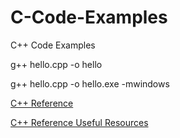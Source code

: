 # C-Code-Examples
C++ Code Examples

g++ hello.cpp -o hello

g++ hello.cpp -o hello.exe -mwindows

[C++ Reference](https://cppreference.com/)

[C++ Reference Useful Resources](https://en.cppreference.com/w/cpp/links.html)


